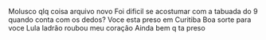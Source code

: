 Molusco
qlq coisa
arquivo novo
Foi dificil se acostumar com a tabuada do 9 quando conta com os dedos?
Voce esta preso em Curitiba
Boa sorte para voce
Lula ladrão roubou meu coração
Ainda bem q ta preso 